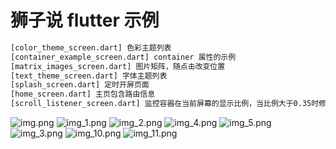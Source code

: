 # 狮子说 flutter 示例

```html
[color_theme_screen.dart] 色彩主题列表
[container_example_screen.dart] container 属性的示例
[matrix_images_screen.dart] 图片矩阵，随点击改变位置
[text_theme_screen.dart] 字体主题列表
[splash_screen.dart] 定时开屏页面
[home_screen.dart] 主页包含路由信息
[scroll_listener_screen.dart] 监控容器在当前屏幕的显示比例，当比例大于0.35时修改title的名称


```

![img.png](README/img.png)
![img_1.png](README/img_1.png)
![img_2.png](README/img_2.png)
![img_4.png](README/img_4.png)
![img_5.png](README/img_5.png)
![img_3.png](README/img_3.png)
![img_10.png](assets/images/img_10.png)
![img_11.png](assets/images/img_11.png)


